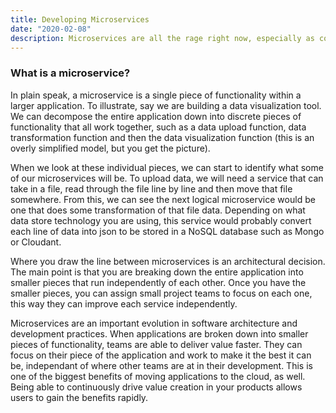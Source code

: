 ```yaml
---
title: Developing Microservices
date: "2020-02-08"
description: Microservices are all the rage right now, especially as companies migrate more and more workflows to the cloud. But what exactly is a microservice?
---
```

### What is a microservice?

In plain speak, a microservice is a single piece of functionality within a larger application. To illustrate, say we are building a data visualization tool. We can decompose the entire application down into discrete pieces of functionality that all work together, such as a data upload function, data transformation function and then the data visualization function (this is an overly simplified model, but you get the picture).

When we look at these individual pieces, we can start to identify what some of our microservices will be. To upload data, we will need a service that can take in a file, read through the file line by line and then move that file somewhere. From this, we can see the next logical microservice would be one that does some transformation of that file data. Depending on what data store technology you are using, this service would probably convert each line of data into json to be stored in a NoSQL database such as Mongo or Cloudant.

Where you draw the line between microservices is an architectural decision. The main point is that you are breaking down the entire application into smaller pieces that run independently of each other. Once you have the smaller pieces, you can assign small project teams to focus on each one, this way they can improve each service independently.

Microservices are an important evolution in software architecture and development practices. When applications are broken down into smaller pieces of functionality, teams are able to deliver value faster. They can focus on their piece of the application and work to make it the best it can be, independant of where other teams are at in their development. This is one of the biggest benefits of moving applications to the cloud, as well. Being able to continuously drive value creation in your products allows users to gain the benefits rapidly.